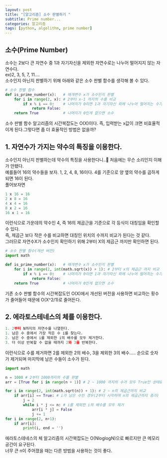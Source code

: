 ```yaml
---
layout: post
title: "[알고리즘] 소수 판별하기 "
subtitle: Prime number...
categories: 알고리즘
tags: [python, algolithm, prime number]
---
```

##  소수(Prime Number)
소수는 2보다 큰 자연수 중 1과 자기자신을 제외한 자연수로는 나누어 떨어지지 않는 자연수다.<br>ex)2, 3, 5, 7, 11....<br>
소수인지 아닌지 판별하기 위해 아래와 같은 소수 판별 함수를 생각해 볼 수 있다.
~~~python
# 소수 판별 함수
def is_prime_number(x):   # 매개변수 x가 소수인지 판별
    for i in range(2, x): # 2부터 x-1 까지의 수를 비교
        if x % i == 0:    # 나머지가 0이면 1과 자기자신 외에 나누어 떨어지는 수가 존재하기 때문에 소수가 아님
            return False: 
    return True           # 나머지가 0인게 없으면 소수
~~~
소수 판별 함수 알고리즘의 시간복잡도는 O(X)이다. 즉, 입력받는 x값이 크면 비효율적이게 된다.그렇다면 좀 더 효율적인 방법은 없을까?<br>
## 1. 자연수가 가지는 약수의 특징을 이용한다.
소수인지 아닌지 판별하는데 약수의 특징을 사용한다니..🤔 처음에는 무슨 소리인지 이해가 안됐다.<br>
예를들어 16의 약수들을 보자. 1, 2, 4, 8, 16이다. 4를 기준으로 양 옆의 약수를 곱하게 되면 16이 된다.<br>
풀어보자면
~~~python
1 x 16 = 16
2 x 8 = 16     
4 x 4 = 16    
8 x 2 = 16    
16 x 1 = 16
~~~
이런식으로 가운데의 약수인 4, 즉 16의 제곱근을 기준으로 각 등식이 대칭임을 확인할 수 있다.  
즉, 제곱근 보다 작은 수를 비교하면 대칭인 위치의 수까지 비교가 된다는 것 같다.  
그러므로 자연수X가 소수인지 확인하기 위해 2부터 X의 제곱근 까지만 확인하면 된다.
~~~python
# 소수 판별 함수(개선 버전)
import math

def is_prime_number(x):   # 매개변수 x가 소수인지 판별
    for i in range(2, int(math.sqrt(x)) + 1): # 2부터 x의 제곱근 까지 비교
        if x % i == 0:    # 나머지가 0이면 1과 자기자신 외에 나누어 떨어지는 수가 존재하기 때문에 소수가 아님
            return False: 
    return True           # 나머지가 0인게 없으면 소수
~~~

기존 소수 판별 함수의 시간복잡도인 O(X)에서 개선된 버전을 사용하면 비교하는 횟수가 줄어들어
때문에 O(X^2/1)로 줄어든다.<br>
## 2. 에라토스테네스의 체를 이용한다.
~~~python
1. 2부터 N까지의 자연수를 나열한다.
1. 남은 수 중에서 가장 작은 수 i를 찾는다.
2. 남은 수 중에서 i를 제외한 i의 배수를 모두 제거한다.
3. 더 이상 반복할 수 없을 때까지 2와 3을 반복한다.
~~~
이런식으로 수를 제거하면 2를 제외한 2의 배수, 3을 제외한 3의 배수..... 순으로 숫자가 제거되며 마지막에 남은 수들이 소수가 된다.
~~~python
import math

n = 1000 # 2부터 1000까지의 수를 판별
arr = [True for i in range(n + 1)] # 2 ~ 1000 까지의 수가 모두 True인 상태로 초기화

for i in range(2, int(math.sqrt(n)) + 1): # 2 ~ n의 제곱근까지 비교
    if arr[i] == True: # i가 남은 수인 경우(2부터 시작하며 n의 제곱근까지 증가)
        j = 2
        while i * j <= n: # i를 제외한 i의 배수를 모두 제거
            arr[i * j] = False
            j += 1
for i in range(2, n+1):
    if arr[i]:
        print(i, end = '')
~~~
에라토스테네스의 체 알고리즘의 시간복잡도는 O(NloglogN)으로 빠르지만 큰 메모리 공간이 요구된다.    
너무 큰 n이 주어졌을 때는 다른 방법을 사용하는 것이 좋다.







